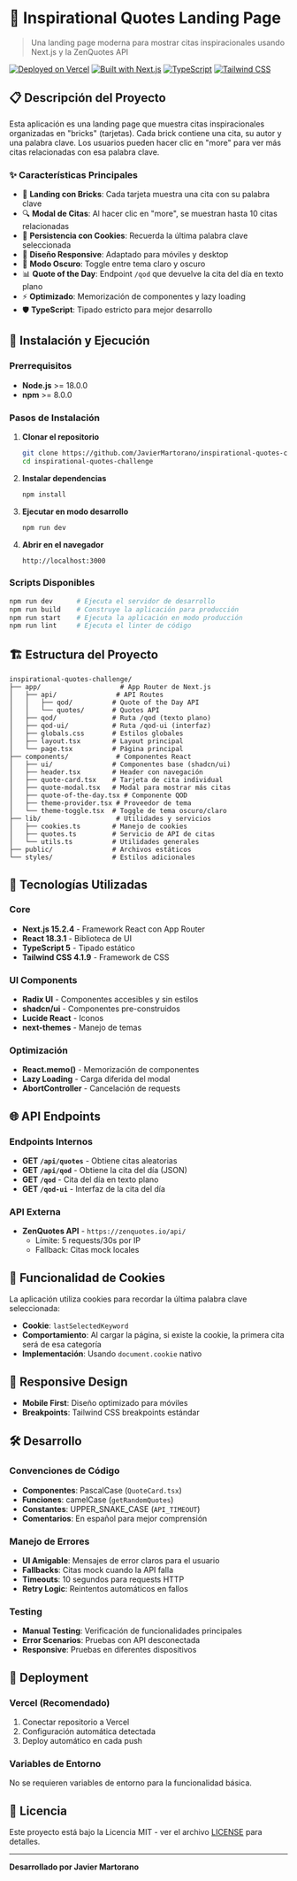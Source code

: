 # 🌟 Inspirational Quotes Landing Page

> Una landing page moderna para mostrar citas inspiracionales usando Next.js y la ZenQuotes API

[![Deployed on Vercel](https://img.shields.io/badge/Deployed%20on-Vercel-black?style=for-the-badge&logo=vercel)](https://motivational-daily.vercel.app/)
[![Built with Next.js](https://img.shields.io/badge/Built%20with-Next.js-black?style=for-the-badge&logo=next.js)](https://nextjs.org/)
[![TypeScript](https://img.shields.io/badge/TypeScript-007ACC?style=for-the-badge&logo=typescript&logoColor=white)](https://www.typescriptlang.org/)
[![Tailwind CSS](https://img.shields.io/badge/Tailwind_CSS-38B2AC?style=for-the-badge&logo=tailwind-css&logoColor=white)](https://tailwindcss.com/)

## 📋 Descripción del Proyecto

Esta aplicación es una landing page que muestra citas inspiracionales organizadas en "bricks" (tarjetas). Cada brick contiene una cita, su autor y una palabra clave. Los usuarios pueden hacer clic en "more" para ver más citas relacionadas con esa palabra clave.

### ✨ Características Principales

- 🎯 **Landing con Bricks**: Cada tarjeta muestra una cita con su palabra clave
- 🔍 **Modal de Citas**: Al hacer clic en "more", se muestran hasta 10 citas relacionadas
- 🍪 **Persistencia con Cookies**: Recuerda la última palabra clave seleccionada
- 📱 **Diseño Responsive**: Adaptado para móviles y desktop
- 🌙 **Modo Oscuro**: Toggle entre tema claro y oscuro
- 📊 **Quote of the Day**: Endpoint `/qod` que devuelve la cita del día en texto plano
- ⚡ **Optimizado**: Memorización de componentes y lazy loading
- 🛡️ **TypeScript**: Tipado estricto para mejor desarrollo

## 🚀 Instalación y Ejecución

### Prerrequisitos

- **Node.js** >= 18.0.0
- **npm** >= 8.0.0

### Pasos de Instalación

1. **Clonar el repositorio**
   ```bash
   git clone https://github.com/JavierMartorano/inspirational-quotes-challenge
   cd inspirational-quotes-challenge
   ```

2. **Instalar dependencias**
   ```bash
   npm install
   ```

3. **Ejecutar en modo desarrollo**
   ```bash
   npm run dev
   ```

4. **Abrir en el navegador**
   ```
   http://localhost:3000
   ```

### Scripts Disponibles

```bash
npm run dev      # Ejecuta el servidor de desarrollo
npm run build    # Construye la aplicación para producción
npm run start    # Ejecuta la aplicación en modo producción
npm run lint     # Ejecuta el linter de código
```

## 🏗️ Estructura del Proyecto

```
inspirational-quotes-challenge/
├── app/                    # App Router de Next.js
│   ├── api/               # API Routes
│   │   ├── qod/          # Quote of the Day API
│   │   └── quotes/       # Quotes API
│   ├── qod/              # Ruta /qod (texto plano)
│   ├── qod-ui/           # Ruta /qod-ui (interfaz)
│   ├── globals.css       # Estilos globales
│   ├── layout.tsx        # Layout principal
│   └── page.tsx          # Página principal
├── components/            # Componentes React
│   ├── ui/               # Componentes base (shadcn/ui)
│   ├── header.tsx        # Header con navegación
│   ├── quote-card.tsx    # Tarjeta de cita individual
│   ├── quote-modal.tsx   # Modal para mostrar más citas
│   ├── quote-of-the-day.tsx # Componente QOD
│   ├── theme-provider.tsx # Proveedor de tema
│   └── theme-toggle.tsx  # Toggle de tema oscuro/claro
├── lib/                   # Utilidades y servicios
│   ├── cookies.ts        # Manejo de cookies
│   ├── quotes.ts         # Servicio de API de citas
│   └── utils.ts          # Utilidades generales
├── public/               # Archivos estáticos
└── styles/               # Estilos adicionales
```

## 🔧 Tecnologías Utilizadas

### Core
- **Next.js 15.2.4** - Framework React con App Router
- **React 18.3.1** - Biblioteca de UI
- **TypeScript 5** - Tipado estático
- **Tailwind CSS 4.1.9** - Framework de CSS

### UI Components
- **Radix UI** - Componentes accesibles y sin estilos
- **shadcn/ui** - Componentes pre-construidos
- **Lucide React** - Iconos
- **next-themes** - Manejo de temas

### Optimización
- **React.memo()** - Memorización de componentes
- **Lazy Loading** - Carga diferida del modal
- **AbortController** - Cancelación de requests

## 🌐 API Endpoints

### Endpoints Internos

- **GET `/api/quotes`** - Obtiene citas aleatorias
- **GET `/api/qod`** - Obtiene la cita del día (JSON)
- **GET `/qod`** - Cita del día en texto plano
- **GET `/qod-ui`** - Interfaz de la cita del día

### API Externa

- **ZenQuotes API** - `https://zenquotes.io/api/`
  - Límite: 5 requests/30s por IP
  - Fallback: Citas mock locales

## 🍪 Funcionalidad de Cookies

La aplicación utiliza cookies para recordar la última palabra clave seleccionada:

- **Cookie**: `lastSelectedKeyword`
- **Comportamiento**: Al cargar la página, si existe la cookie, la primera cita será de esa categoría
- **Implementación**: Usando `document.cookie` nativo

## 📱 Responsive Design

- **Mobile First**: Diseño optimizado para móviles
- **Breakpoints**: Tailwind CSS breakpoints estándar

## 🛠️ Desarrollo

### Convenciones de Código

- **Componentes**: PascalCase (`QuoteCard.tsx`)
- **Funciones**: camelCase (`getRandomQuotes`)
- **Constantes**: UPPER_SNAKE_CASE (`API_TIMEOUT`)
- **Comentarios**: En español para mejor comprensión

### Manejo de Errores

- **UI Amigable**: Mensajes de error claros para el usuario
- **Fallbacks**: Citas mock cuando la API falla
- **Timeouts**: 10 segundos para requests HTTP
- **Retry Logic**: Reintentos automáticos en fallos

### Testing

- **Manual Testing**: Verificación de funcionalidades principales
- **Error Scenarios**: Pruebas con API desconectada
- **Responsive**: Pruebas en diferentes dispositivos

## 🚀 Deployment

### Vercel (Recomendado)

1. Conectar repositorio a Vercel
2. Configuración automática detectada
3. Deploy automático en cada push

### Variables de Entorno

No se requieren variables de entorno para la funcionalidad básica.

## 📄 Licencia

Este proyecto está bajo la Licencia MIT - ver el archivo [LICENSE](LICENSE) para detalles.

---

**Desarrollado por Javier Martorano**